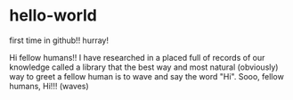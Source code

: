 # hello-world
first time in github!! hurray!

Hi fellow humans!!
  I have researched in a placed full of records of our knowledge called a library that
  the best way and most natural (obviously) way to greet a fellow human is to wave and
  say the word "Hi". Sooo, fellow humans, Hi!!! (waves) 
